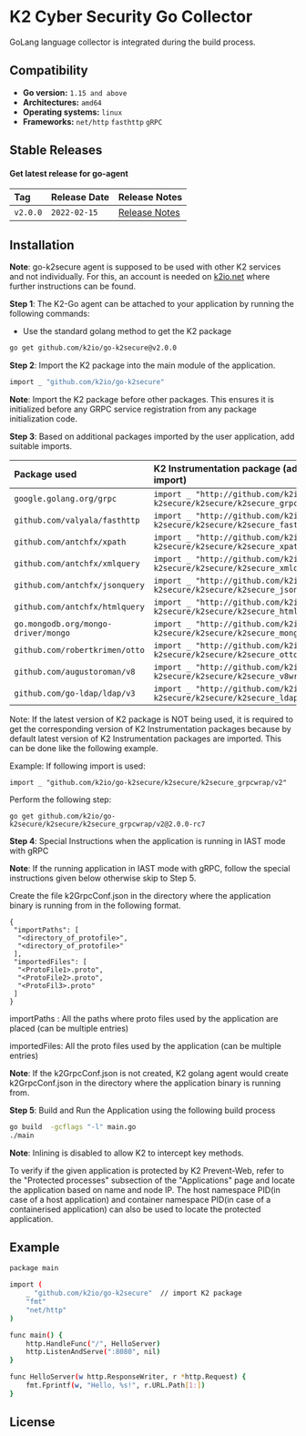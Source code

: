 # K2 Cyber Security Go Collector

GoLang language collector is integrated during the build process.
## Compatibility

- **Go version:** `1.15 and above`
- **Architectures:** `amd64`
- **Operating systems:**  `linux` 
- **Frameworks:**  `net/http` `fasthttp` `gRPC` 
## Stable Releases

#### Get latest release for go-agent


| Tag | Release Date     | Release Notes                |
| :-------- | :------- | :------------------------- |
| `v2.0.0` | `2022-02-15` | [Release Notes](https://github.com/k2io/go-k2secure/releases/tag/2.0.0) |


## Installation
**Note**: go-k2secure agent is supposed to be used with other K2 services and not individually. For this, an account is needed on [k2io.net](http://k2io.net/) where further instructions can be found.

**Step 1**: The K2-Go agent can be attached to your application by running the following commands:

- Use the standard golang method to get the K2 package

```bash
go get github.com/k2io/go-k2secure@v2.0.0
```
**Step 2**: Import the K2 package into the main module of the application.
```bash
import _ "github.com/k2io/go-k2secure"                      
```
**Note**: Import the K2 package before other packages. This ensures it is initialized before any GRPC service registration from any package initialization code.

**Step 3**: Based on additional packages imported by the user application, add suitable imports. 


| Package used | K2 Instrumentation package (additionally import)| 
| :-------- | :------- |
|`google.golang.org/grpc` | `import _ "http://github.com/k2io/go-k2secure/k2secure/k2secure_grpcwrap"`|
|`github.com/valyala/fasthttp`|`import _ "http://github.com/k2io/go-k2secure/k2secure/k2secure_fasthttpwrap"`|
|`github.com/antchfx/xpath`|`import _ "http://github.com/k2io/go-k2secure/k2secure/k2secure_xpathwrap"`|
|`github.com/antchfx/xmlquery`|`import _ "http://github.com/k2io/go-k2secure/k2secure/k2secure_xmlquerywrap"`|
|`github.com/antchfx/jsonquery`|`import _ "http://github.com/k2io/go-k2secure/k2secure/k2secure_jsonquerywrap"`|
|`github.com/antchfx/htmlquery`|`import _ "http://github.com/k2io/go-k2secure/k2secure/k2secure_htmlquerywrap"`|
|`go.mongodb.org/mongo-driver/mongo`|`import _ "http://github.com/k2io/go-k2secure/k2secure/k2secure_mongowrap"`|
|`github.com/robertkrimen/otto`|`import _ "http://github.com/k2io/go-k2secure/k2secure/k2secure_ottowrap"`|
|`github.com/augustoroman/v8`|`import _ "http://github.com/k2io/go-k2secure/k2secure/k2secure_v8wrap"`|
|`github.com/go-ldap/ldap/v3`|`import _ "http://github.com/k2io/go-k2secure/k2secure/k2secure_ldapwrap"`|

Note: If the latest version of K2 package is NOT being used, it is required to get the corresponding version of K2 Instrumentation packages because by default latest version of K2 Instrumentation packages are imported. This can be done like the following example.

Example:
If following import is used:
```
import _ "github.com/k2io/go-k2secure/k2secure/k2secure_grpcwrap/v2"
```
Perform the following step:
```
go get github.com/k2io/go-k2secure/k2secure/k2secure_grpcwrap/v2@2.0.0-rc7
```

**Step 4**: Special Instructions when the application is running in IAST mode with gRPC

**Note**: If the running application in IAST mode with gRPC, follow the special instructions given below otherwise skip to Step 5.

Create the file  k2GrpcConf.json  in the directory where the application binary is running from in the following format.
```
{
 "importPaths": [
  "<directory_of_protofile>",
  "<directory_of_protofile>"
 ],
 "importedFiles": [
  "<ProtoFile1>.proto",
  "<ProtoFile2>.proto",
  "<ProtoFil3>.proto"
 ]
}
```
importPaths : All the paths where proto files used by the application are placed (can be multiple entries)

importedFiles: All the proto files used by the application (can be multiple entries)

**Note**: If the k2GrpcConf.json  is not created, K2 golang agent would create k2GrpcConf.json in the directory where the application binary is running from. 

**Step 5**:  Build and Run the Application using the following build process 

```bash
go build  -gcflags "-l" main.go
./main
```

**Note**: Inlining is disabled to allow K2 to intercept key methods.

To verify if the given application is protected by K2 Prevent-Web, refer to the "Protected processes" subsection of the "Applications" page and locate the application based on name and node IP. The host namespace PID(in case of a host application) and container namespace PID(in case of a containerised application) can also be used to locate the protected application.


## Example



```bash
package main

import (
    _ "github.com/k2io/go-k2secure"  // import K2 package
    "fmt"
    "net/http"
)

func main() {
    http.HandleFunc("/", HelloServer)
    http.ListenAndServe(":8080", nil)
}

func HelloServer(w http.ResponseWriter, r *http.Request) {
    fmt.Fprintf(w, "Hello, %s!", r.URL.Path[1:])
}
```
    
## License

